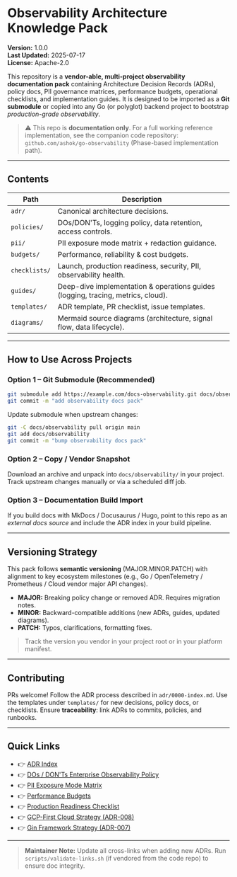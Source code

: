 # Observability Architecture Knowledge Pack

**Version:** 1.0.0  
**Last Updated:** 2025-07-17  
**License:** Apache-2.0  

This repository is a **vendor-able, multi-project observability documentation pack** containing
Architecture Decision Records (ADRs), policy docs, PII governance matrices, performance budgets,
operational checklists, and implementation guides. It is designed to be imported as a **Git submodule**
or copied into any Go (or polyglot) backend project to bootstrap *production-grade observability*.  

> ⚠️ This repo is **documentation only**. For a full working reference implementation, see the
> companion code repository: `github.com/ashok/go-observability` (Phase-based implementation path).

---

## Contents

| Path | Description |
|------|-------------|
| `adr/` | Canonical architecture decisions. |
| `policies/` | DOs/DON'Ts, logging policy, data retention, access controls. |
| `pii/` | PII exposure mode matrix + redaction guidance. |
| `budgets/` | Performance, reliability & cost budgets. |
| `checklists/` | Launch, production readiness, security, PII, observability health. |
| `guides/` | Deep-dive implementation & operations guides (logging, tracing, metrics, cloud). |
| `templates/` | ADR template, PR checklist, issue templates. |
| `diagrams/` | Mermaid source diagrams (architecture, signal flow, data lifecycle). |

---

## How to Use Across Projects

### Option 1 – Git Submodule (Recommended)

```bash
git submodule add https://example.com/docs-observability.git docs/observability
git commit -m "add observability docs pack"
```

Update submodule when upstream changes:

```bash
git -C docs/observability pull origin main
git add docs/observability
git commit -m "bump observability docs pack"
```

### Option 2 – Copy / Vendor Snapshot

Download an archive and unpack into `docs/observability/` in your project. Track upstream
changes manually or via a scheduled diff job.

### Option 3 – Documentation Build Import

If you build docs with MkDocs / Docusaurus / Hugo, point to this repo as an *external docs source*
and include the ADR index in your build pipeline.

---

## Versioning Strategy

This pack follows **semantic versioning** (MAJOR.MINOR.PATCH) with alignment to key ecosystem
milestones (e.g., Go / OpenTelemetry / Prometheus / Cloud vendor major API changes).

- **MAJOR:** Breaking policy change or removed ADR. Requires migration notes.
- **MINOR:** Backward-compatible additions (new ADRs, guides, updated diagrams).
- **PATCH:** Typos, clarifications, formatting fixes.

> Track the version you vendor in your project root or in your platform manifest.

---

## Contributing

PRs welcome! Follow the ADR process described in `adr/0000-index.md`. Use the templates under
`templates/` for new decisions, policy docs, or checklists. Ensure **traceability**: link ADRs to
commits, policies, and runbooks.

---

## Quick Links

- 👉 [ADR Index](adr/0000-index.md)
- 👉 [DOs / DON'Ts Enterprise Observability Policy](policies/dos-and-donts.md)
- 👉 [PII Exposure Mode Matrix](pii/pii-matrix.md)
- 👉 [Performance Budgets](budgets/performance-budgets.md)
- 👉 [Production Readiness Checklist](checklists/production-readiness.md)
- 👉 [GCP-First Cloud Strategy (ADR-008)](adr/0008-gcp-first-cloud-strategy.md)
- 👉 [Gin Framework Strategy (ADR-007)](adr/0007-gin-framework-strategy.md)

---

> **Maintainer Note:** Update all cross-links when adding new ADRs. Run `scripts/validate-links.sh`
> (if vendored from the code repo) to ensure doc integrity.
